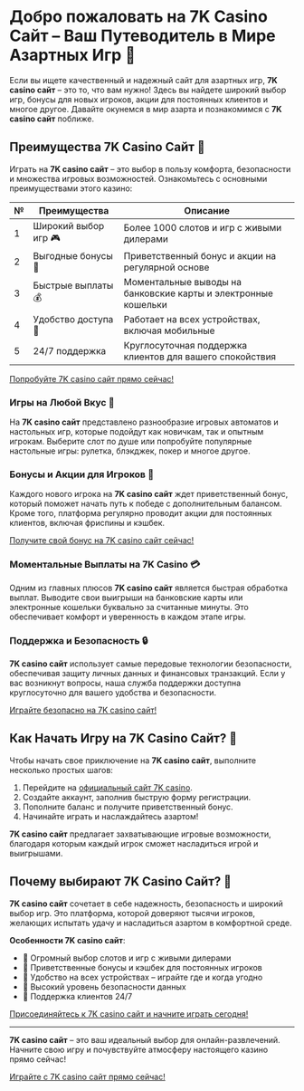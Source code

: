 # Добро пожаловать на 7K Casino Сайт – Ваш Путеводитель в Мире Азартных Игр 🎰

Если вы ищете качественный и надежный сайт для азартных игр, **7K casino сайт** – это то, что вам нужно! Здесь вы найдете широкий выбор игр, бонусы для новых игроков, акции для постоянных клиентов и многое другое. Давайте окунемся в мир азарта и познакомимся с **7K casino сайт** поближе.

## Преимущества 7K Casino Сайт 🌟

Играть на **7K casino сайт** – это выбор в пользу комфорта, безопасности и множества игровых возможностей. Ознакомьтесь с основными преимуществами этого казино:

| №  | Преимущества | Описание |
|----|--------------|----------|
| 1  | Широкий выбор игр 🎮 | Более 1000 слотов и игр с живыми дилерами |
| 2  | Выгодные бонусы 💸 | Приветственный бонус и акции на регулярной основе |
| 3  | Быстрые выплаты 💰 | Моментальные выводы на банковские карты и электронные кошельки |
| 4  | Удобство доступа 📱 | Работает на всех устройствах, включая мобильные |
| 5  | 24/7 поддержка | Круглосуточная поддержка клиентов для вашего спокойствия |

[Попробуйте 7K casino сайт прямо сейчас!](https://brandplay.link/BvQyFShp)

### Игры на Любой Вкус 🎲

На **7K casino сайт** представлено разнообразие игровых автоматов и настольных игр, которые подойдут как новичкам, так и опытным игрокам. Выберите слот по душе или попробуйте популярные настольные игры: рулетка, блэкджек, покер и многое другое.

### Бонусы и Акции для Игроков 🎁

Каждого нового игрока на **7K casino сайт** ждет приветственный бонус, который поможет начать путь к победе с дополнительным балансом. Кроме того, платформа регулярно проводит акции для постоянных клиентов, включая фриспины и кэшбек. 

[Получите свой бонус на 7K casino сайт сейчас!](https://brandplay.link/BvQyFShp)

### Моментальные Выплаты на 7K Casino 💳

Одним из главных плюсов **7K casino сайт** является быстрая обработка выплат. Выводите свои выигрыши на банковские карты или электронные кошельки буквально за считанные минуты. Это обеспечивает комфорт и уверенность в каждом этапе игры.

### Поддержка и Безопасность 🔒

**7K casino сайт** использует самые передовые технологии безопасности, обеспечивая защиту личных данных и финансовых транзакций. Если у вас возникнут вопросы, наша служба поддержки доступна круглосуточно для вашего удобства и безопасности.

[Играйте безопасно на 7K casino сайт!](https://brandplay.link/BvQyFShp)

## Как Начать Игру на 7K Casino Сайт? 🚀

Чтобы начать свое приключение на **7K casino сайт**, выполните несколько простых шагов:

1. Перейдите на [официальный сайт 7K casino](https://brandplay.link/BvQyFShp).
2. Создайте аккаунт, заполнив быструю форму регистрации.
3. Пополните баланс и получите приветственный бонус.
4. Начинайте играть и наслаждайтесь азартом!

**7K casino сайт** предлагает захватывающие игровые возможности, благодаря которым каждый игрок сможет насладиться игрой и выигрышами.

## Почему выбирают 7K Casino Сайт? 🤔

**7K casino сайт** сочетает в себе надежность, безопасность и широкий выбор игр. Это платформа, которой доверяют тысячи игроков, желающих испытать удачу и насладиться азартом в комфортной среде.

**Особенности 7K casino сайт**:
- 🎲 Огромный выбор слотов и игр с живыми дилерами
- 💸 Приветственные бонусы и кэшбек для постоянных игроков
- 📱 Удобство на всех устройствах – играйте где и когда угодно
- 🔐 Высокий уровень безопасности данных
- 🤝 Поддержка клиентов 24/7

[Присоединяйтесь к 7K casino сайт и начните играть сегодня!](https://brandplay.link/BvQyFShp)

---

**7K casino сайт** – это ваш идеальный выбор для онлайн-развлечений. Начните свою игру и почувствуйте атмосферу настоящего казино прямо сейчас! 

[Играйте с 7K casino сайт прямо сейчас!](https://brandplay.link/BvQyFShp)
